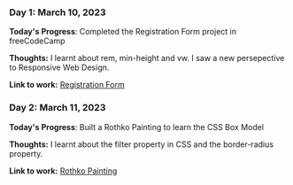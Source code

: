  ### Day 1: March 10, 2023

**Today's Progress**: Completed the Registration Form project in freeCodeCamp

**Thoughts:** I learnt about rem, min-height and vw. I saw a new persepective to Responsive Web Design.

**Link to work:** [Registration Form](https://twitter.com/EfeCollins7/status/1634411088463773697?s=20)

### Day 2: March 11, 2023

**Today's Progress**: Built a Rothko Painting to learn the CSS Box Model

**Thoughts:** I learnt about the filter property in CSS and the border-radius property.

**Link to work:** [Rothko Painting](https://twitter.com/EfeCollins7/status/1634590525587169286?s=20)
